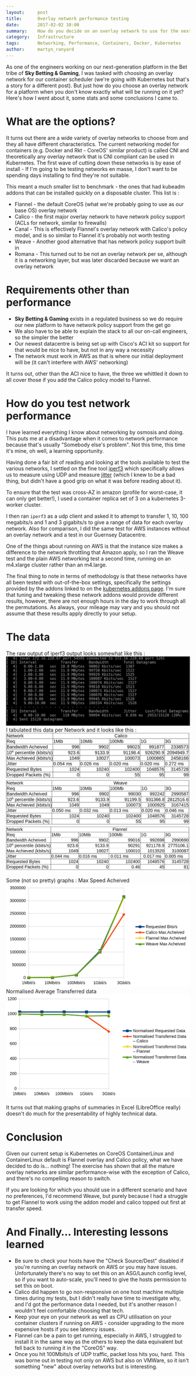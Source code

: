 ```yaml
---
layout:     post
title:      Overlay network performance testing
date:       2017-02-02 10:00
summary:    How do you decide on an overlay network to use for the next generation platform at SkyBet?
category:   Infrastructure
tags:       Networking, Performance, Containers, Docker, Kubernetes
author:     martyn_ranyard
---
```


As one of the engineers working on our next-generation platform in the Bet tribe of **Sky Betting & Gaming**, I was tasked with choosing an overlay network for our container scheduler (we're going with Kubernetes but that's a story for a different post).  But just how do you choose an overlay network for a platform when you don't know exactly what will be running on it yet?  Here's how I went about it, some stats and some conclusions I came to.

# What are the options?
It turns out there are a wide variety of overlay networks to choose from and they all have different characteristics.  The current networking model for containers (e.g. Docker and Rkt - CoreOS' similar product) is called CNI and theoretically any overlay network that is CNI compliant can be used in Kubernetes.  The first wave of cutting down these networks is by ease of install - If I'm going to be testing networks en masse, I don't want to be spending days installing to find they're not suitable.

This meant a much smaller list to benchmark - the ones that had kubeadm addons that can be installed quickly on a disposable cluster.  This list is :

* Flannel - the default CoreOS (what we're probably going to use as our base OS) overlay network
* Calico - the first major overlay network to have network policy support (ACLs for network, similar to firewalls)
* Canal - This is effectively Flannel's overlay network with Calico's policy model, and is so similar to Flannel it's probably not worth testing
* Weave - Another good alternative that has network policy support built in
* Romana - This turned out to be not an overlay network per se, although it is a networking layer, but was later discarded because we want an overlay network

# Requirements other than performance

* **Sky Betting & Gaming** exists in a regulated business so we do require our new platform to have network policy support from the get go
* We also have to be able to explain the stack to all our on-call engineers, so the simpler the better
* Our newest datacentre is being set up with Cisco's ACI kit so support for that would be nice to have, but not in any way a necessity
* The network must work in AWS as that is where our initial deployment will be (it can't interfere with AWS' networking)

It turns out, other than the ACI nice to have, the three we whittled it down to all cover those if you add the Calico policy model to Flannel.

# How do you test network performance
I have learned everything I know about networking by osmosis and doing.  This puts me at a disadvantage when it comes to network performance because that's usually "Somebody else's problem".  Not this time, this time it's mine, oh well, a learning opportunity.

Having done a fair bit of reading and looking at the tools available to test the various networks, I settled on the fine tool [iperf3](https://iperf.fr/) which specifically allows us to measure using UDP and measure [jitter](https://en.wikipedia.org/wiki/Packet_delay_variation) (which I knew to be a bad thing, but didn't have a good grip on what it was before reading about it).

To ensure that the test was cross-AZ in amazon (profile for worst-case, it can only get better!), I used a container replica set of 3 on a kubernetes 3-worker cluster.

I then ran `iperf3` as a udp client and asked it to attempt to transfer 1, 10, 100 megabits/s and 1 and 3 gigabits/s to give a range of data for each overlay network.   Also for comparison, I did the same test for AWS instances without an overlay network and a test in our Guernsey Datacentre.

One of the things about running on AWS is that the instance size makes a difference to the network throttling that Amazon apply, so I ran the Weave test and the plain AWS networking test a second time, running on an m4.xlarge cluster rather than an m4.large.

The final thing to note in terms of methodology is that these networks have all been tested with out-of-the-box settings, specifically the settings provided by the addons linked to on the [kubernetes addons page](https://kubernetes.io/docs/admin/addons/).  I'm sure that tuning and tweaking these network addons would provide different results, however, there are not enough hours in the day to work through all the permutations.  As always, your mileage may vary and you should not assume that these results apply directly to your setup.

# The data

The raw output of iperf3 output looks somewhat like this :
![iperf3 Output](/images/iperf-output.jpg)
I tabulated this data per Network and it looks like this :
![Calico](/images/overlay-network/Calico.jpg)
![Weave](/images/overlay-network/Weave.jpg)
![Flannel](/images/overlay-network/Flannel.jpg)

Some (not so pretty) graphs :
Max Speed Acheived
![Max Speed Acheived](/images/overlay-network/MaxChart.jpg)
Normalised Average Transferred data
![Max Speed Acheived](/images/overlay-network/NormChart.jpg)

It turns out that making graphs of summaries in Excel (LibreOffice really) doesn't do much for the presentability of highly technical data.

# Conclusion

Given our current setup is Kubernetes on CoreOS ContainerLinux and ContainerLinux default is Flannel overlay and Calico policy, what we have decided to do is… nothing!  The exercise has shown that all the mature overlay networks are similar performance-wise with the exception of Calico, and there's no compelling reason to switch.

If you are looking for which you should use in a different scenario and have no preferences, I'd recommend Weave, but purely because I had a struggle to get Flannel to work using the addon model and calico topped out first at transfer speed.

# And Finally… Interesting lessons learned

* Be sure to check your hosts have the "Check Source/Dest" disabled if you're running an overlay network on AWS or you may have issues.  Unfortunately there's no way to set this on an ASG/Launch config level, so if you want to auto-scale, you'll need to give the hosts permission to set this on boot.
* Calico did happen to go non-responsive on one host machine multiple times during my tests, but I didn't really have time to investigate why, and I'd got the performance data I needed, but it's another reason I wouldn't feel comfortable choosing that tech.
* Keep your eye on your network as well as CPU utilisation on your container clusters if running on AWS - consider upgrading to the more expensive hosts if you see latency issues.
* Flannel can be a pain to get running, especially in AWS, I struggled to install it in the same way as the others to keep the data equivalent but fell back to running it in the "CoreOS" way.
* Once you hit 100Mbits/s of UDP traffic, packet loss hits you, hard.  This was borne out in testing not only on AWS but also on VMWare, so it isn't something "new" about overlay networks but is interesting.
